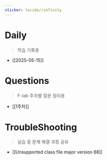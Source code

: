 ```yaml
---
sticker: lucide//infinity
---
```

# Daily
> 학습 기록용

- [[2025-05-15]]

# Questions
> F-lab 주차별 질문 정리용

- [[1주차]]

# TroubleShooting
> 실습 중 문제 해결 과정 공유

- [[Unsupported class file major version 68]]
